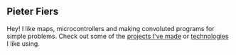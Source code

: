 ## Pieter Fiers

Hey! I like maps, microcontrollers and making convoluted programs for simple problems. Check out some of the [projects I've made](@projects) or [technologies](@technologies) I like using.